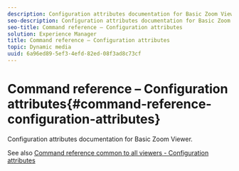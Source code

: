 ```yaml
---
description: Configuration attributes documentation for Basic Zoom Viewer.
seo-description: Configuration attributes documentation for Basic Zoom Viewer.
seo-title: Command reference – Configuration attributes
solution: Experience Manager
title: Command reference – Configuration attributes
topic: Dynamic media
uuid: 6a96ed89-5ef3-4efd-82ed-08f3ad8c73cf
---
```


# Command reference – Configuration attributes{#command-reference-configuration-attributes}

Configuration attributes documentation for Basic Zoom Viewer.

<a id="section_F52FF0F139604447A870ABE6E1C03444"></a>

See also [Command reference common to all viewers - Configuration attributes](../../../r-html5-viewer-20-cmdref-configattrib/r-html5-viewer-20-cmdref-configattrib.md#concept-850e0f2c49b949deb7cfbfd330d329bd) 
